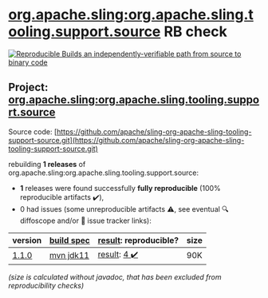 [org.apache.sling:org.apache.sling.tooling.support.source](https://central.sonatype.com/artifact/org.apache.sling/org.apache.sling.tooling.support.source/1.1.0/versions) RB check
=======

[![Reproducible Builds](https://reproducible-builds.org/images/logos/rb.svg) an independently-verifiable path from source to binary code](https://reproducible-builds.org/)

## Project: [org.apache.sling:org.apache.sling.tooling.support.source](https://central.sonatype.com/artifact/org.apache.sling/org.apache.sling.tooling.support.source/1.1.0/versions)

Source code: [https://github.com/apache/sling-org-apache-sling-tooling-support-source.git](https://github.com/apache/sling-org-apache-sling-tooling-support-source.git)

rebuilding **1 releases** of org.apache.sling:org.apache.sling.tooling.support.source:
- **1** releases were found successfully **fully reproducible** (100% reproducible artifacts :heavy_check_mark:),
- 0 had issues (some unreproducible artifacts :warning:, see eventual :mag: diffoscope and/or :memo: issue tracker links):

| version | [build spec](/BUILDSPEC.md) | [result](https://reproducible-builds.org/docs/jvm/): reproducible? | size |
| -- | --------- | ------ | -- |
| [1.1.0](https://central.sonatype.com/artifact/org.apache.sling/org.apache.sling.tooling.support.source/1.1.0/pom) | [mvn jdk11](org.apache.sling.tooling.support.source-1.1.0.buildspec) | [result](org.apache.sling.tooling.support.source-1.1.0.buildinfo): [4 :heavy_check_mark: ](org.apache.sling.tooling.support.source-1.1.0.buildcompare) | 90K |

<i>(size is calculated without javadoc, that has been excluded from reproducibility checks)</i>
